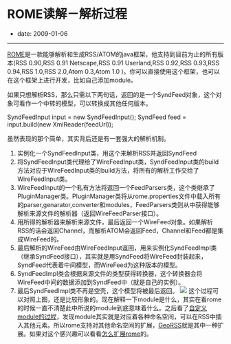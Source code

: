 # ROME读解－解析过程

- date: 2009-01-06

--------------------------


[ROME](http://wiki.java.net/bin/view/Javawsxml/Rome)是一款能够解析和生成RSS/ATOM的java框架，他支持到目前为止的所有版本(RSS 0.90,RSS 0.91 Netscape,RSS 0.91 Userland,RSS 0.92,RSS 0.93,RSS 0.94,RSS 1.0,RSS 2.0,Atom 0.3,Atom 1.0 )。你可以直接使用这个框架，也可以在这个框架上进行开发，比如自己添加module。

如果只想解析RSS，那么只需以下两句话，返回的是一个SyndFeed对象，这个对象可看作一个中转的模型，可以转换成其他任何版本。

SyndFeedInput input = new SyndFeedInput();
SyndFeed feed = input.build(new XmlReader(feedUrl));

虽然表现的那个简单，其实背后还是有一套强大的解析机制。

1. 实例化一个SyndFeedInput类，用这个来解析RSS并返回SyndFeed
2. 将SyndFeedInput类代理给了WireFeedInput类，SyndFeedInput类的build方法对应于WireFeedInput类的build方法，将所有的解析工作交给了WireFeedInput类。
3. WireFeedInput的一个私有方法将返回一个FeedParsers类，这个类继承了PluginManager类。PluginManager类将从rome.properties文件中载入所有的parser,genarator,converter和modules，FeedParsers类则从中获得能够解析来源文件的解析器（返回WireFeedParser接口）。
4. 用所得的解析器来解析来源文件，最后返回一个WireFeed对象。如果解析RSS的话会返回Channel，而解析ATOM会返回Feed，Channel和Feed都是集成WireFeed的。
5. 最后解析的WireFeed由WireFeedInput返回，用来实例化SyndFeedImpl类（继承SyndFeed接口），其实就是用SyndFeed将WireFeed封装起来，SyndFeed代表着中间模型，而WireFeed为这种版本的模型。
6. SyndFeedImpl类会根据来源文件的类型获得转换器，这个转换器会将WireFeed中间的数据添加到SyndFeed中（就是自己的实例）。
7. 最后SyndFeedImpl类不再是空壳，这个模型将被最后返回。
[![](https://rome.dev.java.net/images/HowRomeWorks.png)](https://rome.dev.java.net/images/HowRomeWorks.png)
这个过程可以对照上图，还是比较形象的。现在解释一下module是什么，其实在看rome的时候一直不清楚此中所说的module到底意味着什么。之后看了[自定义module的过程](http://wiki.java.net/bin/view/Javawsxml/Rome05TutorialSampleModule)，发现module其实就是对应着各种命名空间，可以在RSS中插入其他元素。所以rome支持对其他命名空间的扩展，[GeoRSS](http://georss.org/)就是其中一种扩展。如果对这个感兴趣可以看看[怎么扩展rome](http://wiki.java.net/bin/view/Javawsxml/Rome05TutorialSampleModule)的。



